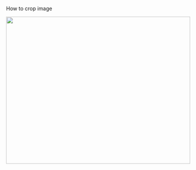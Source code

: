 How to crop image 

<img src="https://github.com/user-attachments/assets/54d6f026-e94d-48a3-9216-8045faa2c4b6" data-canonical-src="https://gyazo.com/eb5c5741b6a9a16c692170a41a49c858.png" width="500" height="400" />

